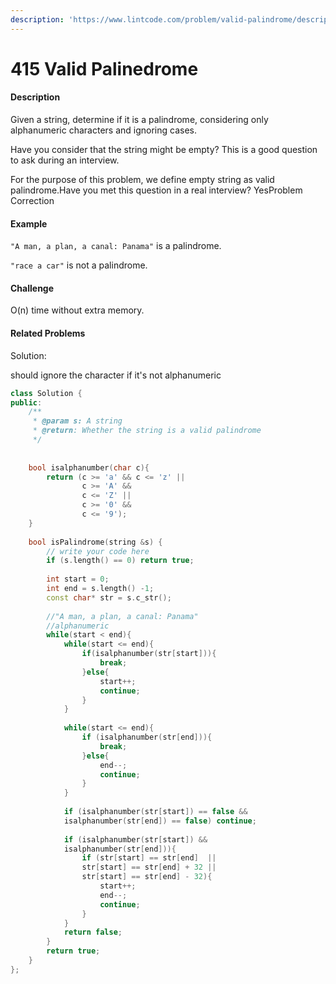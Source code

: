 ```yaml
---
description: 'https://www.lintcode.com/problem/valid-palindrome/description'
---
```


# 415 Valid Palinedrome

#### Description

Given a string, determine if it is a palindrome, considering only alphanumeric characters and ignoring cases.

Have you consider that the string might be empty? This is a good question to ask during an interview.

For the purpose of this problem, we define empty string as valid palindrome.Have you met this question in a real interview?  YesProblem Correction

#### Example

`"A man, a plan, a canal: Panama"` is a palindrome.

`"race a car"` is not a palindrome.

#### Challenge

O\(n\) time without extra memory.

#### Related Problems

Solution:

should ignore the character if it's not  alphanumeric

```cpp
class Solution {
public:
    /**
     * @param s: A string
     * @return: Whether the string is a valid palindrome
     */
    
    
    bool isalphanumber(char c){
        return (c >= 'a' && c <= 'z' || 
                c >= 'A' && 
                c <= 'Z' ||
                c >= '0' && 
                c <= '9');
    }
    
    bool isPalindrome(string &s) {
        // write your code here
        if (s.length() == 0) return true;
        
        int start = 0;
        int end = s.length() -1; 
        const char* str = s.c_str();
        
        //"A man, a plan, a canal: Panama"
        //alphanumeric
        while(start < end){
            while(start <= end){
                if(isalphanumber(str[start])){
                    break;
                }else{
                    start++;
                    continue;
                }
            }
            
            while(start <= end){
                if (isalphanumber(str[end])){
                    break;
                }else{
                    end--;
                    continue;
                }
            }
            
            if (isalphanumber(str[start]) == false && 
            isalphanumber(str[end]) == false) continue;
            
            if (isalphanumber(str[start]) && 
            isalphanumber(str[end])){
                if (str[start] == str[end]  || 
                str[start] == str[end] + 32 || 
                str[start] == str[end] - 32){
                    start++;
                    end--;
                    continue;
                }
            }
            return false;
        }
        return true;
    }
};
```

